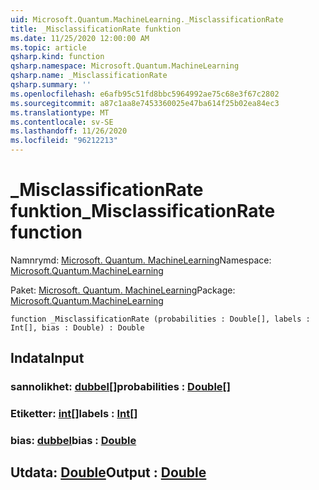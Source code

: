 ```yaml
---
uid: Microsoft.Quantum.MachineLearning._MisclassificationRate
title: _MisclassificationRate funktion
ms.date: 11/25/2020 12:00:00 AM
ms.topic: article
qsharp.kind: function
qsharp.namespace: Microsoft.Quantum.MachineLearning
qsharp.name: _MisclassificationRate
qsharp.summary: ''
ms.openlocfilehash: e6afb95c51fd8bbc5964992ae75c68e3f67c2802
ms.sourcegitcommit: a87c1aa8e7453360025e47ba614f25b02ea84ec3
ms.translationtype: MT
ms.contentlocale: sv-SE
ms.lasthandoff: 11/26/2020
ms.locfileid: "96212213"
---
```

# <a name="_misclassificationrate-function"></a><span data-ttu-id="c02ca-102">_MisclassificationRate funktion</span><span class="sxs-lookup"><span data-stu-id="c02ca-102">_MisclassificationRate function</span></span>

<span data-ttu-id="c02ca-103">Namnrymd: [Microsoft. Quantum. MachineLearning](xref:Microsoft.Quantum.MachineLearning)</span><span class="sxs-lookup"><span data-stu-id="c02ca-103">Namespace: [Microsoft.Quantum.MachineLearning](xref:Microsoft.Quantum.MachineLearning)</span></span>

<span data-ttu-id="c02ca-104">Paket: [Microsoft. Quantum. MachineLearning](https://nuget.org/packages/Microsoft.Quantum.MachineLearning)</span><span class="sxs-lookup"><span data-stu-id="c02ca-104">Package: [Microsoft.Quantum.MachineLearning](https://nuget.org/packages/Microsoft.Quantum.MachineLearning)</span></span>




```qsharp
function _MisclassificationRate (probabilities : Double[], labels : Int[], bias : Double) : Double
```


## <a name="input"></a><span data-ttu-id="c02ca-105">Indata</span><span class="sxs-lookup"><span data-stu-id="c02ca-105">Input</span></span>

### <a name="probabilities--double"></a><span data-ttu-id="c02ca-106">sannolikhet: [dubbel](xref:microsoft.quantum.lang-ref.double)[]</span><span class="sxs-lookup"><span data-stu-id="c02ca-106">probabilities : [Double](xref:microsoft.quantum.lang-ref.double)[]</span></span>




### <a name="labels--int"></a><span data-ttu-id="c02ca-107">Etiketter: [int](xref:microsoft.quantum.lang-ref.int)[]</span><span class="sxs-lookup"><span data-stu-id="c02ca-107">labels : [Int](xref:microsoft.quantum.lang-ref.int)[]</span></span>




### <a name="bias--double"></a><span data-ttu-id="c02ca-108">bias: [dubbel](xref:microsoft.quantum.lang-ref.double)</span><span class="sxs-lookup"><span data-stu-id="c02ca-108">bias : [Double](xref:microsoft.quantum.lang-ref.double)</span></span>





## <a name="output--double"></a><span data-ttu-id="c02ca-109">Utdata: [Double](xref:microsoft.quantum.lang-ref.double)</span><span class="sxs-lookup"><span data-stu-id="c02ca-109">Output : [Double](xref:microsoft.quantum.lang-ref.double)</span></span>

